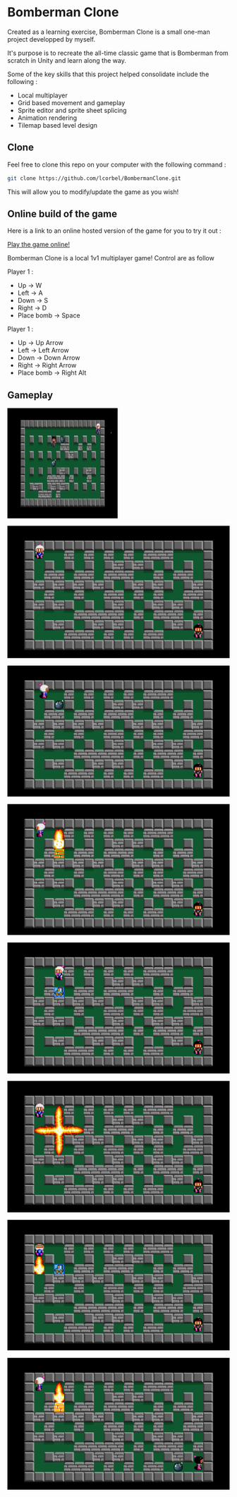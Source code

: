 # Bomberman Clone

Created as a learning exercise, Bomberman Clone is a small one-man project developped by myself. 

It's purpose is to recreate the all-time classic game that is Bomberman from scratch in Unity and learn along the way.

Some of the key skills that this project helped consolidate include the following :

- Local multiplayer
- Grid based movement and gameplay
- Sprite editor and sprite sheet splicing
- Animation rendering
- Tilemap based level design

## Clone

Feel free to clone this repo on your computer with the following command :

```bash
git clone https://github.com/lcorbel/BombermanClone.git
```

This will allow you to modify/update the game as you wish!

## Online build of the game

Here is a link to an online hosted version of the game for you to try it out :

[Play the game online!](https://lcorbel.github.io/BombermanClone/)

Bomberman Clone is a local 1v1 multiplayer game! Control are as follow

Player 1 :
- Up -> W
- Left -> A
- Down -> S
- Right -> D
- Place bomb -> Space

Player 1 :
- Up -> Up Arrow
- Left -> Left Arrow
- Down -> Down Arrow
- Right -> Right Arrow
- Place bomb -> Right Alt


## Gameplay

<img src="/Screenshots/bomberman_1_min_gameplay.gif" width="250" height="250">

![Alt text](/Screenshots/Start.png?raw=true "Optional Title")

![Alt text](/Screenshots/bomb.png?raw=true "Optional Title")

![Alt text](/Screenshots/bomb_explosion.png?raw=true "Optional Title")

![Alt text](/Screenshots/item_and_walk_animation.png?raw=true "Optional Title")

![Alt text](/Screenshots/big_radius.png?raw=true "Optional Title")

![Alt text](/Screenshots/death.png?raw=true "Optional Title")

![Alt text](/Screenshots/multi.png?raw=true "Optional Title")